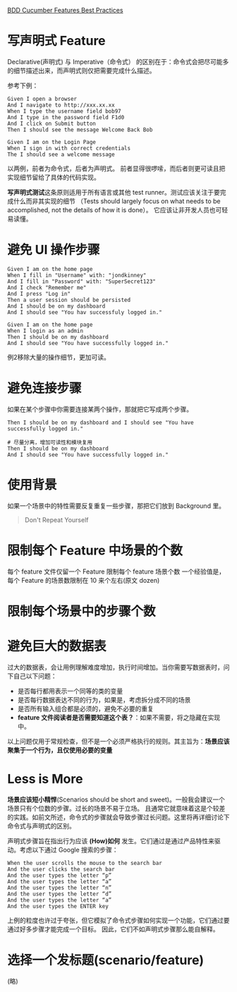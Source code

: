 
[BDD Cucumber Features Best Practices](https://www.linkedin.com/pulse/bdd-cucumber-features-best-practices-liraz-shay)

# 写声明式 Feature

Declarative(声明式) 与 Imperative（命令式） 的区别在于：命令式会把尽可能多的细节描述出来，而声明式则仅把需要完成什么描述。

参考下例：

```gherkin
Given I open a browser
And I navigate to http://xxx.xx.xx
When I type the username field bob97
And I type in the password field F1d0
And I click on Submit button
Then I should see the message Welcome Back Bob
```

```gherkin
Given I am on the Login Page
When I sign in with correct credentials
The I should see a welcome message
```

以两例，前者为命令式，后者为声明式。
前者显得很啰嗦，而后者则更可读且把实现细节留给了具体的代码实现。

**写声明式测试**这条原则适用于所有语言或其他 test runner。测试应该关注于要完成什么而非其实现的细节
（Tests should largely focus on what needs to be accomplished, not the details of how it is done）。
它应该让非开发人员也可轻易读懂。

# 避免 UI 操作步骤

```gherkin
Given I am on the home page
When I fill in "Username" with: "jondkinney"
And I fill in "Password" with: "SuperSecret123"
And I check "Remember me"
And I press "Log in"
Then a user session should be persisted
And I should be on my dashboard
And I should see "You hav successfuly logged in."
```

```gherkin
Given I am on the home page
When I login as an admin
Then I should be on my dashboard
And I should see "You have successfully logged in."
```
例2移除大量的操作细节，更加可读。

# 避免连接步骤

如果在某个步骤中你需要连接某两个操作，那就把它写成两个步骤。
```gherkin
Then I should be on my dashboard and I should see "You have successfully logged in."

# 尽量分离，增加可读性和模块复用
Then I should be on my dashboard
And I should see "You have successfully logged in."
```

# 使用背景

如果一个场景中的特性需要反复重复一些步骤，那把它们放到 Background 里。
> Don't Repeat Yourself

# 限制每个 Feature 中场景的个数

每个 feature 文件仅留一个 Feature
限制每个 feature 场景个数
一个经验值是，每个 Feature 的场景数限制在 10 来个左右(原文 dozen) 

# 限制每个场景中的步骤个数

# 避免巨大的数据表

过大的数据表，会让用例理解难度增加，执行时间增加。当你需要写数据表时，问下自己以下问题：

- 是否每行都用表示一个同等的类的变量
- 是否每行数据表达不同的行为，如果是，考虑拆分成不同的场景
- 是否所有输入组合都是必须的，避免不必要的重复
- **feature 文件阅读者是否需要知道这个表？**：如果不需要，将之隐藏在实现中。

以上问题仅用于常规检查，但不是一个必须严格执行的规则。其主旨为：**场景应该聚集于一个行为，且仅使用必要的变量**

# Less is More

**场景应该短小精悍**(Scenarios should be short and sweet)。一般我会建议一个场景只有个位数的步骤。过长的场景不易于立场。
且通常它就意味着这是个较差的实践。如前文所述，命令式的步骤就会导致步骤过长问题。这里将再详细讨论下命令式与声明式的区别。

声明式步骤旨在指出行为应该 **(How)如何** 发生。它们通过是通过产品特性来驱动。考虑以下通过 Google 搜索的步骤：


```gherkin
When the user scrolls the mouse to the search bar
And the user clicks the search bar
And the user types the letter “p”
And the user types the letter “a”
And the user types the letter “n”
And the user types the letter “d”
And the user types the letter “a”
And the user types the ENTER key
```

上例的粒度也许过于夸张，但它模拟了命令式步骤如何实现一个功能，它们通过要通过好多步骤才能完成一个目标。
因此，它们不如声明式步骤那么能自解释。

# 选择一个发标题(scenario/feature)

(略)

#



